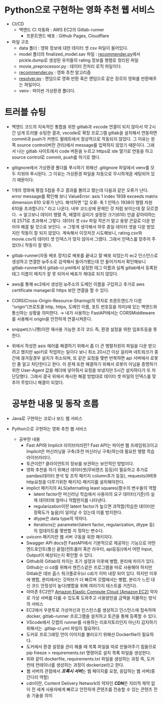# Python으로 구현하는 영화 추천 웹 서비스
- CI/CD
  - 백엔드 CI 자동화 : AWS EC2의 Gitlab-runner
    - 프론트엔드 배포 : Github Pages, Cloudflare
- 파일 구조
  - data 폴더 : 영화 정보에 대한 데이터 셋 csv 파일이 들어있다.
  - model 폴더의 finalized_model.sav 파일 : [recommender.py](http://recommender.py)에서 pickle.dump로 생성된 유저들의 rating 정보를 행렬로 정리된 파일
  - movie_preprocessor.py : 데이터 전처리 로직 파일이다.
  - [recommender.py](http://recommender.py) : 영화 추천 알고리즘
  - [resolver.py](http://resolver.py) : 랜덤으로 영화 반환 혹은 랜덤으로 같은 장르의 영화를 반환해주는 파일이다.
  - venv : 파이썬 가상환경 폴더다.
# 트러블 슈팅

- 백엔드 코드의 지속적인 통합을 위한 gitlab과 vscode 연결이 되지 않아서 약 2시간 넘게 트러블 슈팅한 결과, vscode로 확장 프로그램 gitlab을 설치해서 연동하면 commit과 push가 커멘드 팔레트에서 정상적으로 작동되지 않았다. 그 이유는 왼쪽 source control(버전 관리)에서 message를 입력하지 않았기 때문이다. 그래서 나는 gitlab 사이트에서 code 버튼을 누르고 https로 ide 열기로 연동을 하고 source control로 commit, push를 하기로 했다.
- gitignore에서 가상환경 폴더를 푸시하기 위해선 .gitignore 파일에서 venv를 모두 지워야 푸시된다. 그 이유는 가상환경 파일을 자동으로 무시하게끔 세팅되어 있기 때문이다.
    
    
- 1개의 영화에 평점 5점을 주고 결과를 볼려고 했는데 다음과 같은 오류가 난다. error message를 확인해 보니 ValueError: axis 1 index 1938 exceeds matrix dimension 610 오류가 난다. 해석하면 “값 오류: 축 1 인덱스 1938이 행렬 차원 610을 초과합니다.” 라고 나온다. 내부 코드상에 문제인 것 처럼 보이는데 잘 모르겠다. → 알고보니 데이터 행렬 즉, 배열의 길이가 설정된 크기(610) 만큼 같아야하는데 2571로 초과해서 그렇다.  데이터 셋 csv 파일 작은거 말고 용량 큰걸로 다운 받아야 해결 될 것으로 보인다. → 그렇게 생각해서 하루 종일 데이터 셋을 다운 받았지만 작동이 잘 되지 않았다. 계속해서 이것저것 시도해보니, rating.csv와 movie.csv의 데이터 셋 인덱스가 맞지 않아서 그랬다. 그래서 인덱스를 맞추어 주었더니 작동이 잘 됐다.
    
    
- gitlab-runner(자동 배포 장치)로 배포를 끝내고 잘 배포 되었는지 ec2 인스턴스로 생성하고 연결한 ip주소로 검색해서 들어가봤는데 안 들어가져서 확인해보니 gitlab-runner에서 gitlab-ci.yml에서 설정한 태그 이름과 실제 gitlab에서 등록된 태그 이름이 매치가 잘 못 되어서 배포가 제대로 되지 않았다.
- aws를 통해 ec2에서 생성된 ip주소의 도메인 이름을 구입하고 추가로 aws certificate manager로 https 보안 연결을 할 수 있다.
- CORS(Cross-Origin-Resource-Sharing)의 약자로 프론트엔드가 다른 “origin”(프로토콜 http, https, 도메인 이름, 포트 번호등을 의미)에 있는 백엔드와 통신하는 상황을 의미한다. → 내가 사용하는 FastAPI에서는 CORSMiddleware를 사용해서 origin을 안전하게 연결시켜준다.
- snippet(스니펫)이란 재사용 가능한 조각 코드 즉, 환경 설정을 위한 임포트등을 뜻한다.
- 위에서 작성한 asix 에러를 해결하기 위해서 좀 더 큰 행렬차원의 파일을 다운 받으려고 했지만 api키로 작업하는 일이다 보니 최소 20시간 이상 걸리며 네트워크가 중간에 끊겨질경우 설치가 취소되며, 또 같은 요청을 몇번 반복하면 api 서버에서 로봇인 줄 알고 차단한다고 한다. 이 문제 또한 해결하기 위해서 로봇이 아님을 증명하기 위한 User-Agent 값을 헤더에 넣어줘서 요청을 보냈지만 5시간 설치하다가 또 차단당했다. 그래서 결국 위에서 제시한 해결 방법대로 데이터 셋 파일의 인덱스를 맞추어 주었더니 해결이 되었다.

  # 공부한 내용 및 동작 흐름

- Java로 구현하는 코로나 보드 웹 서비스
- Python으로 구현하는 영화 추천 웹 서비스
    - 공부한 내용
        - Fast API와 Implicit 라이브러리란? Fast API는 파이썬 웹 프레임워크이고 Implicit은 머신러닝을 구축(추천 머신러닝 구축)하는데 필요한 행렬 학습 라이브러리다.
        - 토큰이란? 클라이언트의 정보를 보관하는 보안적인 방법이다.
        - 영화 추천을 하기 위해선 데이터셋(무비렌즈 등등)이 필요하고 추가로 pandas(데이터 분석 및 조작 패키지 column추가 등등), requests(WEB http요청을 다루기위한 패키지) 패키지를 설치해야한다.
        - implict 패키지의 ALS(alternating least squares)함수의 변수들의 역할
            - latent factor란 머신러닝 학습에서 사용자의 요구 데이터(기준)이 실제 데이터와 얼마나 적합한지를 나타낸다.
            - regularization이란 latent factor가 높으면 과적합(학습한 데이터만 정확도가 높음)이 일어날 수 있는데 이를 방지한다.
            - dtype은 data type의 약자다.
            - iterations는 parameter(latent factor, regularization, dtype 등)의 업데이트를 몇번할 지 정하는 변수다.
        - uvicorn 패키지란 웹 서버 구동을 위한 패키지다.
        - Swagger API docs란 FastAPI에서 기본적으로 제공하는 기능으로 어떤 엔드포인트(통신 끝점(컨트롤러 혹은 라우터, api등등))에서 어떤 Input, Output이 예상되는지 확인할 수 있다.
        - Github와 Gitlab의 차이는 초기 설정과 이후에 병합, 분리에 차이가 있다. Github는 ci cd를 위해서 젠킨스같은 프로그램을 따로 사용해야 하지만 Gitlab은 데브 옵스 워크플로우(ci cd)가 이미 내장 되어 있다. 하지만 이후에 병합, 분리에서는 깃허브가 더 빠르며 깃랩에서는 병합, 분리가 느린 대신 코드 안정성이 높다(병합을 위해 여러가지 테스트를 거친다).
        - 아마존 EC2란? [Amazon Elastic Compute Cloud (Amazon EC2)](https://buw.medium.com/aws-ec2%EB%9E%80-%EB%AC%B4%EC%97%87%EC%9D%B4%EB%A9%B0-%EC%99%9C-%EA%B8%B0%EC%97%85%EB%93%A4%EC%9D%B4-ec2%EB%A5%BC-%EC%84%A0%ED%83%9D%ED%95%A0%EA%B9%8C%EC%9A%94-e4c4d6b419b4) 약자로 가상 서버를 다룰 수 있도록 도와주고 사용량만큼 금액을 지불하는 방식의 서비스
        - EC2에서 우분투로 가상머신과 인스턴스를 생성하고 인스턴스에 접속하여 docker, gitlab-runner 프로그램을 설치하고 토큰을 통해 등록할 수 있다.
        - VScode에서 깃랩의 runner를 사용하는 리포지토리인지 아닌지 감지하기 위해서는 .gitlap-ci.yml 파일이 필요하다.
        - 도커로 프로그래밍 언어 이미지를 불러오기 위해선 Dockerfile이 필요하다.
        - 도커에서 환경 설정을 관리 해줄 때 목록 파일을 따로 만들어주기 힘들므로 pip freeze > requirements.txt 명령어로 설치 목록 파일을 생성한다.
        - 위와 같이 dockerfile, requirements.txt 파일을 생성하는 과정 즉, 도커 컨테 컨테이너를 생성하는 과정이 dockerize라고 한다.
        - 웹 서버의 관점에서 ***프록시 서버***는 웹 페이지를 요청, 응답하는 웹 서버(중간다리 역할)
        - cdn이란, Content Delivery Network의 약자인 ***CDN***은 지리적 제약 없이 전 세계 사용자에게 빠르고 안전하게 콘텐츠를 전송할 수 있는 콘텐츠 전송 기술을 의미
  
